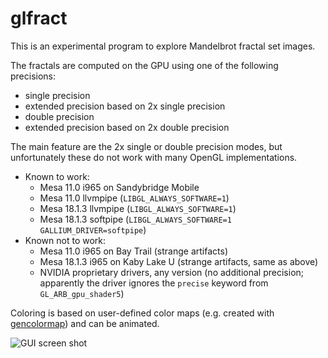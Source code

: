 # glfract

This is an experimental program to explore Mandelbrot fractal set images.

The fractals are computed on the GPU using one of the following precisions:
- single precision
- extended precision based on 2x single precision
- double precision
- extended precision based on 2x double precision

The main feature are the 2x single or double precision modes, but unfortunately
these do not work with many OpenGL implementations.

* Known to work:
  * Mesa 11.0 i965 on Sandybridge Mobile
  * Mesa 11.0 llvmpipe (`LIBGL_ALWAYS_SOFTWARE=1`)
  * Mesa 18.1.3 llvmpipe (`LIBGL_ALWAYS_SOFTWARE=1`)
  * Mesa 18.1.3 softpipe (`LIBGL_ALWAYS_SOFTWARE=1` `GALLIUM_DRIVER=softpipe`)
* Known not to work:
  * Mesa 11.0 i965 on Bay Trail (strange artifacts)
  * Mesa 18.1.3 i965 on Kaby Lake U (strange artifacts, same as above)
  * NVIDIA proprietary drivers, any version (no additional precision; apparently
    the driver ignores the `precise` keyword from `GL_ARB_gpu_shader5`)

Coloring is based on user-defined color maps (e.g. created with 
[gencolormap](https://gitlab.marlam.de/marlam/gencolormap)) and can be animated.

![GUI screen shot](https://gitlab.marlam.de/marlam/glfract/raw/master/screenshot.png)
